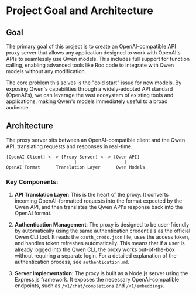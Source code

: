 # Project Goal and Architecture

## Goal

The primary goal of this project is to create an OpenAI-compatible API proxy server that allows any application designed to work with OpenAI's APIs to seamlessly use Qwen models. This includes full support for function calling, enabling advanced tools like Roo code to integrate with Qwen models without any modification.

The core problem this solves is the "cold start" issue for new models. By exposing Qwen's capabilities through a widely-adopted API standard (OpenAI's), we can leverage the vast ecosystem of existing tools and applications, making Qwen's models immediately useful to a broad audience.

## Architecture

The proxy server sits between an OpenAI-compatible client and the Qwen API, translating requests and responses in real-time.

```
[OpenAI Client] <--> [Proxy Server] <--> [Qwen API]
      |                   |                  |
OpenAI Format      Translation Layer      Qwen Models
```

### Key Components:

1.  **API Translation Layer**: This is the heart of the proxy. It converts incoming OpenAI-formatted requests into the format expected by the Qwen API, and then translates the Qwen API's response back into the OpenAI format.

2.  **Authentication Management**: The proxy is designed to be user-friendly by automatically using the same authentication credentials as the official Qwen CLI tool. It reads the `oauth_creds.json` file, uses the access token, and handles token refreshes automatically. This means that if a user is already logged into the Qwen CLI, the proxy works out-of-the-box without requiring a separate login. For a detailed explanation of the authentication process, see `authentication.md`.

3.  **Server Implementation**: The proxy is built as a Node.js server using the Express.js framework. It exposes the necessary OpenAI-compatible endpoints, such as `/v1/chat/completions` and `/v1/embeddings`.